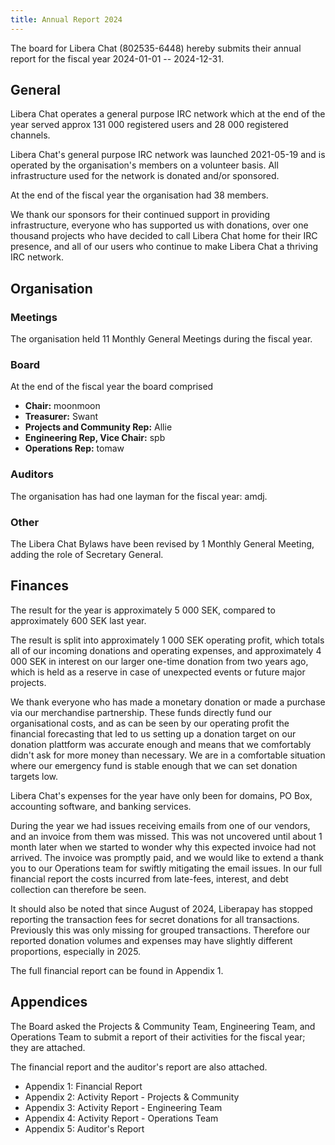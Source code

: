 ```yaml
---
title: Annual Report 2024
---
```


The board for Libera Chat (802535-6448) hereby submits their annual report
for the fiscal year 2024-01-01 -- 2024-12-31.

## General

Libera Chat operates a general purpose IRC network which at the end of the
year served approx 131 000 registered users and 28 000 registered channels.

Libera Chat's general purpose IRC network was launched 2021-05-19 and is
operated by the organisation's members on a volunteer basis. All
infrastructure used for the network is donated and/or sponsored.

At the end of the fiscal year the organisation had 38 members.

We thank our sponsors for their continued support in providing infrastructure,
everyone who has supported us with donations, over one thousand projects
who have decided to call Libera Chat home for their IRC presence, and all of
our users who continue to make Libera Chat a thriving IRC network.

## Organisation

### Meetings

The organisation held 11 Monthly General Meetings during the fiscal year.

### Board

At the end of the fiscal year the board comprised

- **Chair:** moonmoon
- **Treasurer:** Swant
- **Projects and Community Rep:** Allie
- **Engineering Rep, Vice Chair:** spb
- **Operations Rep:** tomaw

### Auditors

The organisation has had one layman for the fiscal year: amdj.

### Other

The Libera Chat Bylaws have been revised by 1 Monthly General Meeting, adding
the role of Secretary General.

## Finances

The result for the year is approximately 5 000 SEK, compared to approximately
600 SEK last year.

The result is split into approximately 1 000 SEK operating profit, which totals
all of our incoming donations and operating expenses, and approximately
4 000 SEK in interest on our larger one-time donation from two years ago, which
is held as a reserve in case of unexpected events or future major projects.

We thank everyone who has made a monetary donation or made a purchase via
our merchandise partnership. These funds directly fund our organisational
costs, and as can be seen by our operating profit the financial forecasting
that led to us setting up a donation target on our donation plattform was
accurate enough and means that we comfortably didn't ask for more money than
necessary. We are in a comfortable situation where our emergency fund is
stable enough that we can set donation targets low.

Libera Chat's expenses for the year have only been for domains, PO Box,
accounting software, and banking services.

During the year we had issues receiving emails from one of our vendors, and an
invoice from them was missed. This was not uncovered until about 1 month later
when we started to wonder why this expected invoice had not arrived. The invoice
was promptly paid, and we would like to extend a thank you to our Operations
team for swiftly mitigating the email issues. In our full financial report the
costs incurred from late-fees, interest, and debt collection can therefore be
seen.

It should also be noted that since August of 2024, Liberapay has stopped reporting
the transaction fees for secret donations for all transactions. Previously this
was only missing for grouped transactions. Therefore our reported donation volumes
and expenses may have slightly different proportions, especially in 2025.

The full financial report can be found in Appendix 1.

## Appendices

The Board asked the Projects & Community Team, Engineering Team, and
Operations Team to submit a report of their activities for the fiscal year;
they are attached.

The financial report and the auditor's report are also attached.

- Appendix 1: Financial Report
- Appendix 2: Activity Report - Projects & Community
- Appendix 3: Activity Report - Engineering Team
- Appendix 4: Activity Report - Operations Team
- Appendix 5: Auditor's Report
